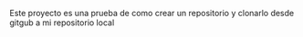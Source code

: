 Este proyecto es una prueba de como crear un repositorio y clonarlo desde gitgub a mi repositorio local 